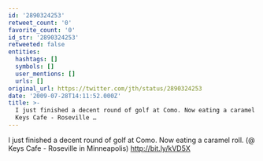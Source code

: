 ```yaml
---
id: '2890324253'
retweet_count: '0'
favorite_count: '0'
id_str: '2890324253'
retweeted: false
entities:
  hashtags: []
  symbols: []
  user_mentions: []
  urls: []
original_url: https://twitter.com/jth/status/2890324253
date: '2009-07-28T14:11:52.000Z'
title: >-
  I just finished a decent round of golf at Como. Now eating a caramel roll. (@
  Keys Cafe - Roseville …
---
```


I just finished a decent round of golf at Como. Now eating a caramel roll. (@ Keys Cafe - Roseville in Minneapolis) http://bit.ly/kVD5X